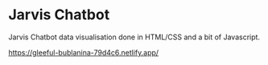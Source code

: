 Jarvis Chatbot
===================
Jarvis Chatbot data visualisation done in HTML/CSS and a bit of Javascript.

https://gleeful-bublanina-79d4c6.netlify.app/